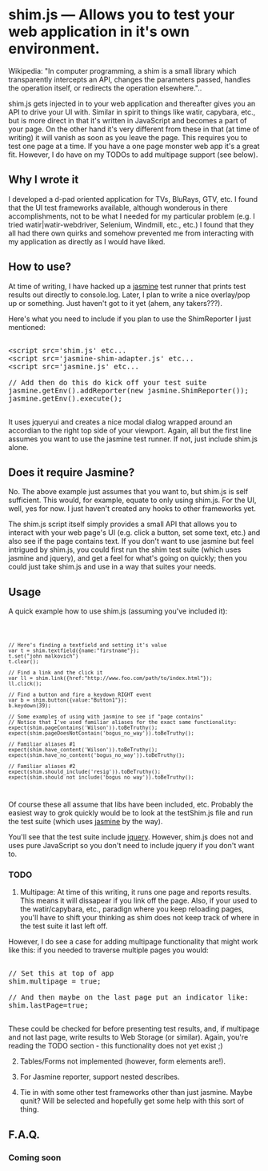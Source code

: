 # shim.js — Allows you to test your web application in it's own environment.

Wikipedia: "In computer programming, a shim is a small library which transparently intercepts an API, changes the parameters passed, handles the operation itself, or redirects the operation elsewhere."..

shim.js gets injected in to your web application and thereafter gives you an API to drive your UI with. Similar in spirit to things like watir, capybara, etc., but is more direct in that it's written in JavaScript and becomes a part of your page. On the other hand it's very different from these in that (at time of writing) it will vanish as soon as you leave the page. This requires you to test one page at a time. If you have a one page monster web app it's a great fit. However, I do have on my TODOs to add multipage support (see below).

## Why I wrote it 

I developed a d-pad oriented application for TVs, BluRays, GTV, etc. I found that the UI test frameworks available, although wonderous in there accomplishments, not to be what I needed for my particular problem (e.g. I tried watir|watir-webdriver, Selenium, Windmill, etc., etc.) I found that they all had there own quirks and somehow prevented me from interacting with my application as directly as I would have liked. 

## How to use?
At time of writing, I have hacked up a [jasmine][jasmine] test runner that prints test results out directly to console.log. Later, I plan to write a nice overlay/pop up or something. Just haven't got to it yet (ahem, any takers???). 

Here's what you need to include if you plan to use the ShimReporter I just mentioned:

<pre>

&lt;script src='shim.js' etc...
&lt;script src='jasmine-shim-adapter.js' etc...
&lt;script src='jasmine.js' etc...

// Add then do this do kick off your test suite
jasmine.getEnv().addReporter(new jasmine.ShimReporter());
jasmine.getEnv().execute();

</pre>

It uses jqueryui and creates a nice modal dialog wrapped around an accordian to the right top side of your viewport. Again, all but the first line assumes you want to use the jasmine test runner. If not, just include shim.js alone.

## Does it require Jasmine?
No. The above example just assumes that you want to, but shim.js is self sufficient. This would, for example, equate to only using shim.js. For the UI, well, yes for now. I just haven't created any hooks to other frameworks yet. 

The shim.js script itself simply provides a small API that allows you to interact with your web page's UI (e.g. click a button, set some text, etc.) and also see if the page contains text. If you don't want to use jasmine but feel intrigued by shim.js, you could first run the shim test suite (which uses jasmine and jquery), and get a feel for what's going on quickly; then you could just take shim.js and use in a way that suites your needs.

## Usage

A quick example how to use shim.js (assuming you've included it):

<code>

    // Here's finding a textfield and setting it's value           
    var t = shim.textfield({name:"firstname"});
    t.set("john malkovich")
    t.clear();

    // Find a link and the click it
    var ll = shim.link({href:"http://www.foo.com/path/to/index.html"});
    ll.click();

    // Find a button and fire a keydown RIGHT event
    var b = shim.button({value:"Button1"});
    b.keydown(39);

    // Some examples of using with jasmine to see if "page contains"    
    // Notice that I've used familiar aliases for the exact same functionality:
    expect(shim.pageContains('Wilson')).toBeTruthy();
    expect(shim.pageDoesNotContain('bogus_no_way')).toBeTruthy();

    // Familiar aliases #1
    expect(shim.have_content('Wilson')).toBeTruthy();
    expect(shim.have_no_content('bogus_no_way')).toBeTruthy(); 

    // Familiar aliases #2
    expect(shim.should_include('resig')).toBeTruthy();
    expect(shim.should_not_include('bogus_no_way')).toBeTruthy();


</code>

Of course these all assume that libs have been included, etc. Probably the easiest way to grok quickly would be to look at the testShim.js file and run the test suite (which uses [jasmine][jasmine] by the way).

You'll see that the test suite include [jquery][jquery]. However, shim.js does not and uses pure JavaScript so you don't need to include jquery if you don't want to.

### TODO 

1) Multipage: At time of this writing, it runs one page and reports results. This means it will dissapear if you link off the page. Also, if your used to the watir/capybara, etc., paradign where you keep reloading pages, you'll have to shift your thinking as shim does not keep track of where in the test suite it last left off. 

However, I do see a case for adding multipage functionality that might work like this: if you needed to traverse multiple pages you would:

<pre>

// Set this at top of app
shim.multipage = true; 

// And then maybe on the last page put an indicator like:
shim.lastPage=true;

</pre>

These could be checked for before presenting test results, and, if multipage and not last page, write results to Web Storage (or similar). Again, you're reading the TODO section - this functionality does not yet exist ;)

2) Tables/Forms not implemented (however, form elements are!).

3) For Jasmine reporter, support nested describes.

4) Tie in with some other test frameworks other than just jasmine. Maybe qunit? Will be selected and hopefully get some help with this sort of thing.

## F.A.Q.

### Coming soon

[jQuery]: http://jquery.com/
[jasmine]: http://pivotal.github.com/jasmine/
